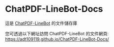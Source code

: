 # ChatPDF-LineBot-Docs

這是 [ChatPDF-LineBot](https://github.com/ADT109119/ChatPDF-LineBot) 的文件儲存庫

您可透過以下網址訪問 ChatPDF-LineBot 的文件網頁:  
https://adt109119.github.io/ChatPDF-LineBot-Docs/
